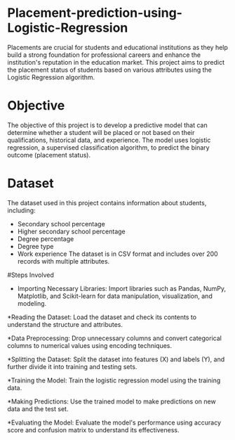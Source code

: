 # Placement-prediction-using-Logistic-Regression
Placements are crucial for students and educational institutions as they help build a strong foundation for professional careers and enhance the institution's reputation in the education market.
This project aims to predict the placement status of students based on various attributes using the Logistic Regression algorithm.

# Objective
The objective of this project is to develop a predictive model that can determine whether a student will be placed or not based on their qualifications, historical data, and experience. The model uses logistic regression, a supervised classification algorithm, to predict the binary outcome (placement status).

# Dataset
The dataset used in this project contains information about students, including:

* Secondary school percentage
* Higher secondary school percentage
* Degree percentage
* Degree type
* Work experience
The dataset is in CSV format and includes over 200 records with multiple attributes.

#Steps Involved
* Importing Necessary Libraries:
Import libraries such as Pandas, NumPy, Matplotlib, and Scikit-learn for data manipulation, visualization, and modeling.

*Reading the Dataset:
Load the dataset and check its contents to understand the structure and attributes.

*Data Preprocessing:
Drop unnecessary columns and convert categorical columns to numerical values using encoding techniques.

*Splitting the Dataset:
Split the dataset into features (X) and labels (Y), and further divide it into training and testing sets.

*Training the Model:
Train the logistic regression model using the training data.

*Making Predictions:
Use the trained model to make predictions on new data and the test set.

*Evaluating the Model:
Evaluate the model's performance using accuracy score and confusion matrix to understand its effectiveness.

